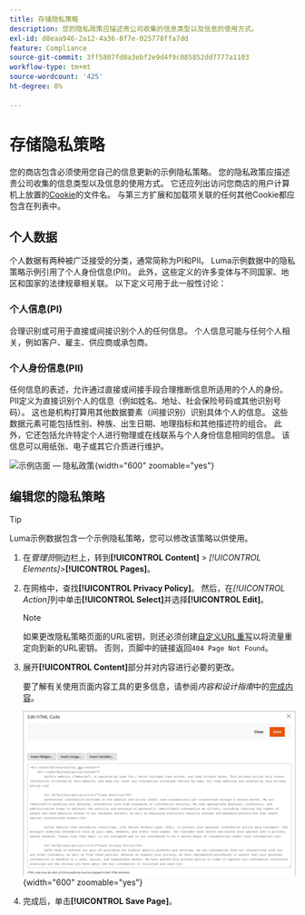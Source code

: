 ```yaml
---
title: 存储隐私策略
description: 您的隐私政策应描述贵公司收集的信息类型以及信息的使用方式。
exl-id: d8eaa946-2a12-4a36-8f7e-025778ffa7dd
feature: Compliance
source-git-commit: 3ff5807fd0a3ebf2e9d4f9c085852dd7777a1103
workflow-type: tm+mt
source-wordcount: '425'
ht-degree: 0%

---
```


# 存储隐私策略

您的商店包含必须使用您自己的信息更新的示例隐私策略。 您的隐私政策应描述贵公司收集的信息类型以及信息的使用方式。 它还应列出访问您商店的用户计算机上放置的[Cookie](compliance-cookie-law.md#default-cookies)的文件名。 与第三方扩展和加载项关联的任何其他Cookie都应包含在列表中。

## 个人数据

个人数据有两种被广泛接受的分类，通常简称为PI和PII。 Luma示例数据中的隐私策略示例引用了个人身份信息(PII)。 此外，这些定义的许多变体与不同国家、地区和国家的法律规章相关联。 以下定义可用于此一般性讨论：

### 个人信息(PI)

合理识别或可用于直接或间接识别个人的任何信息。 个人信息可能与任何个人相关，例如客户、雇主、供应商或承包商。

### 个人身份信息(PII)

任何信息的表述，允许通过直接或间接手段合理推断信息所适用的个人的身份。 PII定义为直接识别个人的信息（例如姓名、地址、社会保险号码或其他识别号码）。 这也是机构打算用其他数据要素（间接识别）识别具体个人的信息。 这些数据元素可能包括性别、种族、出生日期、地理指标和其他描述符的组合。 此外，它还包括允许特定个人进行物理或在线联系与个人身份信息相同的信息。 该信息可以用纸张、电子或其它介质进行维护。

![示例店面 — 隐私政策](./assets/storefront-privacy-policy.png){width="600" zoomable="yes"}

## 编辑您的隐私策略

>[!TIP]
>
>Luma示例数据包含一个示例隐私策略，您可以修改该策略以供使用。

1. 在&#x200B;_管理员_&#x200B;侧边栏上，转到&#x200B;**[!UICONTROL Content]** > _[!UICONTROL Elements]_>**[!UICONTROL Pages]**。

1. 在网格中，查找&#x200B;**[!UICONTROL Privacy Policy]**。 然后，在&#x200B;_[!UICONTROL Action]_&#x200B;列中单击&#x200B;**[!UICONTROL Select]**&#x200B;并选择&#x200B;**[!UICONTROL Edit]**。

   >[!NOTE]
   >
   >如果更改隐私策略页面的URL密钥，则还必须创建[自定义URL重写](../merchandising-promotions/url-rewrite-custom.md)以将流量重定向到新的URL密钥。 否则，页脚中的链接返回`404 Page Not Found`。

1. 展开&#x200B;**[!UICONTROL Content]**&#x200B;部分并对内容进行必要的更改。

   要了解有关使用页面内容工具的更多信息，请参阅&#x200B;_内容和设计指南_&#x200B;中的[完成内容](../content-design/page-add.md#step-2-complete-the-content)。

   ![隐私策略页面 — 编辑内容](./assets/page-privacy-content-edit.png){width="600" zoomable="yes"}

1. 完成后，单击&#x200B;**[!UICONTROL Save Page]**。

